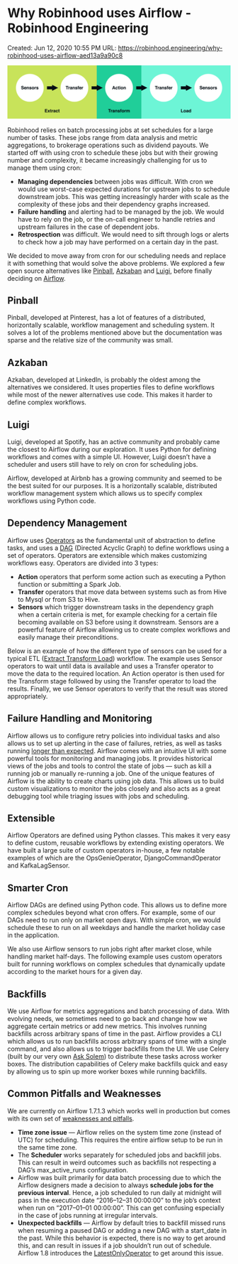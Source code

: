 # Why Robinhood uses Airflow - Robinhood Engineering

Created: Jun 12, 2020 10:55 PM
URL: https://robinhood.engineering/why-robinhood-uses-airflow-aed13a9a90c8

![1*CcxrRbffqn45YwGglCyexw.png](Why%20Robinhood%20uses%20Airflow%20-%20Robinhood%20Engineering%206ace662dbdd6450fbb8856fca51c2596/1CcxrRbffqn45YwGglCyexw.png)

Robinhood relies on batch processing jobs at set schedules for a large number of tasks. These jobs range from data analysis and metric aggregations, to brokerage operations such as dividend payouts. We started off with using cron to schedule these jobs but with their growing number and complexity, it became increasingly challenging for us to manage them using cron:

- **Managing dependencies** between jobs was difficult. With cron we would use worst-case expected durations for upstream jobs to schedule downstream jobs. This was getting increasingly harder with scale as the complexity of these jobs and their dependency graphs increased.
- **Failure handling** and alerting had to be managed by the job. We would have to rely on the job, or the on-call engineer to handle retries and upstream failures in the case of dependent jobs.
- **Retrospection** was difficult. We would need to sift through logs or alerts to check how a job may have performed on a certain day in the past.

We decided to move away from cron for our scheduling needs and replace it with something that would solve the above problems. We explored a few open source alternatives like [Pinball](https://github.com/pinterest/pinball), [Azkaban](https://azkaban.github.io/) and [Luigi](https://github.com/spotify/luigi), before finally deciding on [Airflow](http://pythonhosted.org/airflow/index.html).

## Pinball

Pinball, developed at Pinterest, has a lot of features of a distributed, horizontally scalable, workflow management and scheduling system. It solves a lot of the problems mentioned above but the documentation was sparse and the relative size of the community was small.

## Azkaban

Azkaban, developed at LinkedIn, is probably the oldest among the alternatives we considered. It uses properties files to define workflows while most of the newer alternatives use code. This makes it harder to define complex workflows.

## Luigi

Luigi, developed at Spotify, has an active community and probably came the closest to Airflow during our exploration. It uses Python for defining workflows and comes with a simple UI. However, Luigi doesn’t have a scheduler and users still have to rely on cron for scheduling jobs.

Airflow, developed at Airbnb has a growing community and seemed to be the best suited for our purposes. It is a horizontally scalable, distributed workflow management system which allows us to specify complex workflows using Python code.

## Dependency Management

Airflow uses [Operators](https://airflow.incubator.apache.org/concepts.html#operators) as the fundamental unit of abstraction to define tasks, and uses a [DAG](https://airflow.incubator.apache.org/concepts.html#dags) (Directed Acyclic Graph) to define workflows using a set of operators. Operators are extensible which makes customizing workflows easy. Operators are divided into 3 types:

- **Action** operators that perform some action such as executing a Python function or submitting a Spark Job.
- **Transfer** operators that move data between systems such as from Hive to Mysql or from S3 to Hive.
- **Sensors** which trigger downstream tasks in the dependency graph when a certain criteria is met, for example checking for a certain file becoming available on S3 before using it downstream. Sensors are a powerful feature of Airflow allowing us to create complex workflows and easily manage their preconditions.

Below is an example of how the different type of sensors can be used for a typical ETL ([Extract Transform Load](https://en.wikipedia.org/wiki/Extract,_transform,_load)) workflow. The example uses Sensor operators to wait until data is available and uses a Transfer operator to move the data to the required location. An Action operator is then used for the Transform stage followed by using the Transfer operator to load the results. Finally, we use Sensor operators to verify that the result was stored appropriately.

## Failure Handling and Monitoring

Airflow allows us to configure retry policies into individual tasks and also allows us to set up alerting in the case of failures, retries, as well as tasks running [longer than expected](https://airflow.incubator.apache.org/concepts.html#slas). Airflow comes with an intuitive UI with some powerful tools for monitoring and managing jobs. It provides historical views of the jobs and tools to control the state of jobs — such as kill a running job or manually re-running a job. One of the unique features of Airflow is the ability to create charts using job data. This allows us to build custom visualizations to monitor the jobs closely and also acts as a great debugging tool while triaging issues with jobs and scheduling.

## Extensible

Airflow Operators are defined using Python classes. This makes it very easy to define custom, reusable workflows by extending existing operators. We have built a large suite of custom operators in-house, a few notable examples of which are the OpsGenieOperator, DjangoCommandOperator and KafkaLagSensor.

## Smarter Cron

Airflow DAGs are defined using Python code. This allows us to define more complex schedules beyond what cron offers. For example, some of our DAGs need to run only on market open days. With simple cron, we would schedule these to run on all weekdays and handle the market holiday case in the application.

We also use Airflow sensors to run jobs right after market close, while handling market half-days. The following example uses custom operators built for running workflows on complex schedules that dynamically update according to the market hours for a given day.

## Backfills

We use Airflow for metrics aggregations and batch processing of data. With evolving needs, we sometimes need to go back and change how we aggregate certain metrics or add new metrics. This involves running backfills across arbitrary spans of time in the past. Airflow provides a CLI which allows us to run backfills across arbitrary spans of time with a single command, and also allows us to trigger backfills from the UI. We use Celery (built by our very own [Ask Solem](https://medium.com/u/ecdd5b4bb13?source=post_page-----aed13a9a90c8----------------------)) to distribute these tasks across worker boxes. The distribution capabilities of Celery make backfills quick and easy by allowing us to spin up more worker boxes while running backfills.

## Common Pitfalls and Weaknesses

We are currently on Airflow 1.7.1.3 which works well in production but comes with its own set of [weaknesses and pitfalls](https://cwiki.apache.org/confluence/display/AIRFLOW/Common+Pitfalls).

- **Time zone issue** — Airflow relies on the system time zone (instead of UTC) for scheduling. This requires the entire airflow setup to be run in the same time zone.
- The **Scheduler** works separately for scheduled jobs and backfill jobs. This can result in weird outcomes such as backfills not respecting a DAG’s max_active_runs configuration.
- Airflow was built primarily for data batch processing due to which the Airflow designers made a decision to always **schedule jobs for the previous interval**. Hence, a job scheduled to run daily at midnight will pass in the execution date “2016–12–31 00:00:00” to the job’s context when run on “2017–01–01 00:00:00”. This can get confusing especially in the case of jobs running at irregular intervals.
- **Unexpected backfills** — Airflow by default tries to backfill missed runs when resuming a paused DAG or adding a new DAG with a start_date in the past. While this behavior is expected, there is no way to get around this, and can result in issues if a job shouldn’t run out of schedule. Airflow 1.8 introduces the [LatestOnlyOperator](https://github.com/apache/incubator-airflow/blob/master/airflow/operators/latest_only_operator.py) to get around this issue.